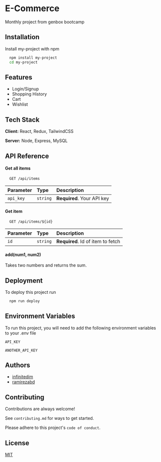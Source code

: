 # E-Commerce

Monthly project from genbox bootcamp

## Installation

Install my-project with npm

```bash
  npm install my-project
  cd my-project
```

## Features

- Login/Signup
- Shopping History
- Cart
- Wishlist

## Tech Stack

**Client:** React, Redux, TailwindCSS

**Server:** Node, Express, MySQL

## API Reference

#### Get all items

```http
  GET /api/items
```

| Parameter | Type     | Description                |
| :-------- | :------- | :------------------------- |
| `api_key` | `string` | **Required**. Your API key |

#### Get item

```http
  GET /api/items/${id}
```

| Parameter | Type     | Description                       |
| :-------- | :------- | :-------------------------------- |
| `id`      | `string` | **Required**. Id of item to fetch |

#### add(num1, num2)

Takes two numbers and returns the sum.

## Deployment

To deploy this project run

```bash
  npm run deploy
```

## Environment Variables

To run this project, you will need to add the following environment variables to your .env file

`API_KEY`

`ANOTHER_API_KEY`

## Authors

- [infinitedim](https://www.github.com/infinitedim)
- [ramirezabd](https://www.github.com/ramirezabd)

## Contributing

Contributions are always welcome!

See `contributing.md` for ways to get started.

Please adhere to this project's `code of conduct`.

## License

[MIT](https://choosealicense.com/licenses/mit/)
